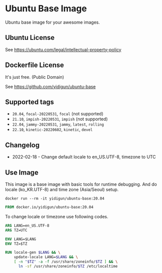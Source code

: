 # Ubuntu Base Image

Ubuntu base image for your awesome images.

## Ubuntu License

See https://ubuntu.com/legal/intellectual-property-policy

## Dockerfile License

It's just free. (Public Domain)

See https://github.com/yidigun/ubuntu-base

## Supported tags

* ```20.04```, ```focal-20220531```, ```focal``` (not supported)
* ```21.10```, ```impish-20220531```, ```impish``` (not supported)
* ```22.04```, ```jammy-20220531```, ```jammy```, ```latest```, ```rolling```
* ```22.10```, ```kinetic-20220602```, ```kinetic```, ```devel```

## Changelog

* 2022-02-18 - Change default locale to en_US.UTF-8, timezone to UTC

## Use Image

This image is a base image with basic tools for runtime debugging.
And do locale (ko_KR.UTF-8) and time zone (Asia/Seoul) setup.

```shell
docker run --rm -it yidigun/ubuntu-base:20.04
```

```dockerfile
FROM docker.io/yidigun/ubuntu-base:20.04
```

To change locale or timezone use following codes.

```dockerfile
ARG LANG=en_US.UTF-8
ARG TZ=UTC

ENV LANG=$LANG
ENV TZ=$TZ

RUN locale-gen $LANG && \
    update-locale LANG=$LANG && \
    [ -n "$TZ" -a -f /usr/share/zoneinfo/$TZ ] && \
      ln -sf /usr/share/zoneinfo/$TZ /etc/localtime
```
